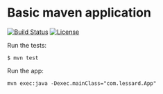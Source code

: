 # Basic maven application

[![Build Status](https://travis-ci.org/fdlessard/BasicMavenProject.svg)](https://travis-ci.org/fdlessard/BasicMavenProject)
[![License](http://img.shields.io/:license-mit-blue.svg)](https://github.com/fdlessard/BasicMavenProject/blob/master/LICENSE)

Run the tests:

```
$ mvn test
```

Run the app:
 
```
mvn exec:java -Dexec.mainClass="com.lessard.App"
```
